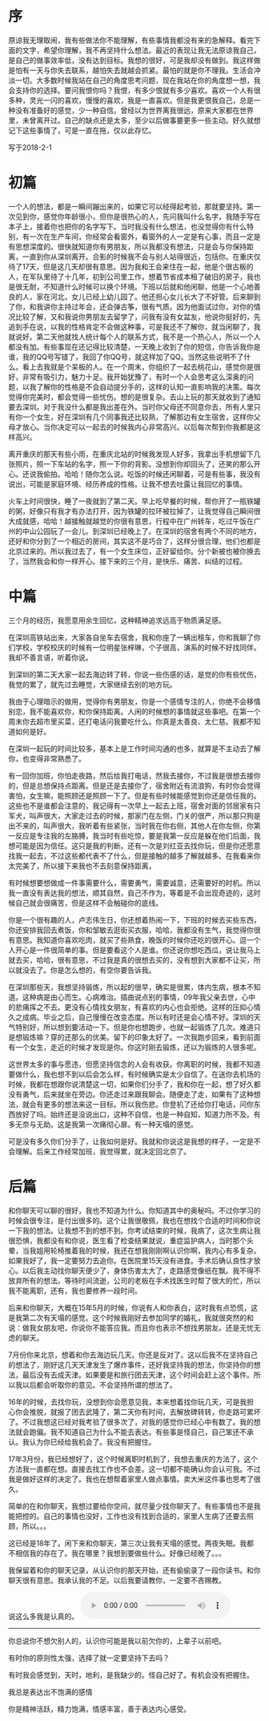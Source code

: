 # 序

原谅我无理取闹，我有些做法你不能理解，有些事情我都没有来的急解释。看完下面的文字，希望你理解，我不再坚持什么想法。最近的表现让我无法原谅我自己，是自己的做事效率低，没有达到目标。我想的很好，可是我却没有做到。我这样做是怕有一天与你失去联系，越怕失去就越会抓紧。最怕的就是你不理我。生活会冲淡一切。大多数时候我站在自己的角度思考问题，现在我站在你的角度想一想，我会支持你的选择。要问我恨你吗？我恨，有多少恨就有多少喜欢。喜欢一个人有很多种，灵光一闪的喜欢，慢慢的喜欢，我是一直喜欢。但是我更恨我自己，总是一种没有准备好的感觉，少一种自信。曾经以为世界离我很远，原来大家都在世界里，未曾离开过。自己的缺点还是太多，至少以后做事要更多一些主动。好久就想记下这些事情了，可是一直在拖，仅以此存忆。
  
写于2018-2-1  


# 初篇

一个人的想法，都是一瞬间蹦出来的，如果它可以经得起考验，那就要坚持。第一次见到你，感觉你年龄很小，但你是很热心的人，先问我叫什么名字，我随手写在本子上，接着你也把你的名字写下。当时我没有什么想法，也没觉得你有什么特别，有一次在生产车间，你经常会看窗外，看窗外的人一定是有心事，而且一定是有思想深度的。很快就知道你有男朋友，所以我都没有想法，只是会与你保持距离，一直到你从深圳离开。合影的时候我不会与别人站得很近，包括你。在重庆仅待了17天，但是这几天却很有意思。因为我和王会来住在一起，他是个很古板的人，在军队里待了十几年，初到公司里工作，想着节省成本租了破旧的房子，我也是很无耐，不知道什么时候可以换个环境。下班以后就和他闲聊，他是一个心地善良的人，家在河北，女儿已经上幼儿园了。他还担心女儿长大了不好管。后来聊到了你，和我讲你主持过年会，还会弹古筝，很有气质。因为他面试过你，对你的情况比较了解，又和我说你男朋友去留学了，问我有没有女盆友，他说你挺好的，先追到手在说，以我的性格肯定不会做这种事，可是我还不了解你，就当闲聊了，我就说好。第二天他就找人统计每个人的联系方式，我不是一个热心人，所以一个人都没有加。有些事现在还记得比较清楚，一天晚上收到了你的短信，你告诉我你是谁，我的QQ号写错了，我回了你QQ号，就这样加了QQ。当然这些说明不了什么。看上去我就是个呆板的人。在一个周末，你组织了一起去桃花山，感觉你是很好，非常有吸引力，魅力十足。我开始犹豫了，有时一个人会思考这么深奥的问题，以我了解你的性格是不会自动提分手的，这样的认知一直影响我的决策。每次觉得你完美时，都会觉得一些忧伤。想的是很复杂。去山上玩的那天就收到了通知要去深圳。对于我没什么都是我出差在外。当时你父母还不同意你去，所有人里只有你一个女生，好在深圳有几个同事我还比较熟，了解那边有女生宿舍，这样你父母才放心。当你决定可以一起去的时候我内心非常高兴。以后每次帮到你我都是这样高兴。  
  
离开重庆的那天有些小雨，在重庆北站的时候我发现人好多，我拿出手机想留下几张照片，照一下车站的名字，照一下你的背影。没想到你却回头了，还笑的那么开心。还说我偷拍。哈哈！随你怎么说。吃饭的时候还闲聊着，可是有些事，我没有说出，可能是家庭环境、经历养成的性格。让我不想去吐露让我回忆的事情。  

火车上时间很快，睡了一夜就到了第二天。早上吃早餐的时候，帮你开了一瓶铁罐的粥，好像只有我才有办法打开，因为铁罐的拉环被拉掉了，让我觉得自己瞬间很大成就感，哈哈！越接触就越觉的你很有意思，行程中在广州转车，吃过午饭在广州的中山公园玩了一会儿。到深圳已经晚上了。在深圳的宿舍有两个不同的地方，还好和你分到了一个相近的房间，其实这不是巧合了，这样分很合理，他们也都是北京过来的。所以我过去了，有一个女生床位，正好留给你。分个新被也被你换去了，当然我会和你一样开心。接下来的三个月，是快乐、痛苦、纠结的过程。

# 中篇

三个月的经历，我愿意用余生回忆，这种精神追求远高于物质满足感。  

在深圳高铁站出来，大家各自坐车去宿舍，我和你座了一辆出租车，你和我聊了你们学校，学校校庆的时候有一位明星张梓琳，个子很高，演系的时候不好找同伴。我却不善言语，听着你说。  

到深圳的第二天大家一起去海边转了转，你说一些伤感的话，是觉的你有些忧伤，我觉的累了，就先过去睡觉，大家继续去别的地方玩。 

我由于心理暗示的做用，觉得你有男朋友，你是一个感情专注的人，你绝不会移情别恋，我不能喜欢你，和你保持距离。人闲的时候想的事情就这些事吧。在第一个周末你去超市里买菜，还打电话问我要吃什么。你真是太善良、太仁慈。我都不知道如何是好。  

在深圳一起玩的时间比较多，基本上是工作时间沟通的也多，就算是不主动去了解你，也变得非常熟悉了。

有一回你加班，你怕走夜路，然后给我打电话，然我去接你，不过我是很想去接你的，但是总想保持点距离。但是还是去接你了，宿舍附近有流浪狗，有时你会觉得害怕，女生嘛，能照顾还是照顾一下了。但是有些时候能感觉到你还是信任我的。这些也不是谁都会注意的，我记得有一次早上一起去上班，宿舍对面的邻居家有只军犬，叫声很大，大家走过去的时候，那家门在左侧，门关的很严，所以那只狗是出不来的，叫声很大，我听着有些紧张，当时我在你右侧，其他人在你左侧，你第一反应是专注我的左胳膊，我当时有些吃惊，要是我第一反应是躲在他们后面，我想可能是因为信任。这只是我的判断。还有一次是刘红亚去找你玩，但是你还愿意找我一起去，不过这些都代表不了什么，但是接触的越多了解就越多。在我看来你太完美了，所以接下来我也不去刻意保持距离，  

有时候想要想做成一件事需要什么，需要勇气，需要诚意，还需要好的时机。所以我一直没有表达我的想法，顺其自然，自己不作为，等着是不会出现奇迹的，这时候自己就会很痛苦，但是这样不会触碰你的底线。

你是一个很有趣的人，卢志伟生日，你还想着热闹一下，下班的时候去买些东西，你还安排我回去煮饭，你和邹敏去逛街买衣服，哈哈，我都没有生气，我觉得你很有意思。我知道你喜欢吃肉，就买了些熟食，晚饭的时候你还吃的很开心。逗一个人开心是一件很简单的事。但是要看这个人是谁。你还说你想吃西瓜，说让我马上就去买，哈哈，很有意思，不过我是真的很想去买的，没有想到大家都不让买，所以就没去了。你是怎么想的，有空你要告诉我。  

在深圳那些天，我想坚持锻炼，所以起的很早，确实是很累，体内生病，根本不知道。这种病是由心而生。心病难治。插曲说点别的事情，09年我父亲去世，心中的悲痛挥之不去。更没有心情找女朋友，有喜欢的内心也会拒绝。这样的压抑心情久之成病。毕业之后，自己慢慢在改变态度。所以有时还是会心情不好。深圳的天气特别好，所以想到要活动一下。但是你也想跑步，也就一起锻炼了几次。难道只是想锻炼嘛？穿的还那么的优美。留下的印象太好了。一次我跑步回来，看到前面有一个女生，走近的时候才发现是你。你这时刚去锻炼，还以为锻炼的人很多呢。  

这世界太多的事与愿违，但愿坚持信念的人会有收获。你离职的时候，我都不知道要做什么，我也想不到以后会怎么样，有时候确实是太少自信了。在送你去机场的时候，我都在想跟你说清楚这一切，如果你们分手了，我和你在一起，想了好久都没有勇气，后来就坐在旁边。你还走过来跟我聊会。随便走了走，如果有了这种想法，就会有更多的想法来这一目标。所以我伤悲。你登机了还给你打电话，问你东西放好了吗。始终还是没说出口，这种不自信，也是一种自知，知道力所不及。有多无奈与无助。这是我第一次痛彻心扉。有一种天塌的感觉。  

可是没有多久你们分手了，让我如何是好。我就和你说这是我想的样子，一定是不会理解。后来工作经常加班，我觉得累，就决定回北京了。


# 后篇


和你聊天可以聊的很好，我也不知道为什么。你知道其中的奥秘吗。不过你学习的时候会很专注，是付出很多的。这个让我很敬佩，我也在想找个合适的时间和你说一下我的想法。让我想不到的想不到。你考试结束的时候，我病了，这次生病让我很恐惧，我都没有和你说，医生看了检查结果就说，重症监护病人，当时那个头晕，当我姐用轮椅推着我的时候，我还在想我刚刚啊认识你啊，我内心有多复杂。如果我好了，我一定要努力去追你。在医院里15天没有进食。手术后确认良性才放心。以后我主动找你聊天便少了，身体伤害太大了，走路感觉像纸在飘。我不得不放弃所有的想法。等待时间流逝，公司的老板在手术找医生时帮了很大的忙，所以我不能离职，还有，我也要修养一段时间。

后来和你聊天，大概在15年5月的时候，你说有人和你表白，这时我有点恐慌，这是我第二次有天塌的感觉。这个时候我刚好去参加同学的婚礼，我就很突然的和说：做我女朋友吧，你说你不能答应我。而且你也表示不想找男朋友。还是无忧无虑的聊天。

7月份你来北京，想着和你去海边玩几天。你还是反对了。这以后我不在坚持自己的想法了，刚好这几天天津发生了爆炸事件，还好我坚持我的想法，你坚持你的想法，最后没有去成天津。如果要是和旅行团去天津，这个时间会赶上这个事件。所以我以后都会听取你的意见。不会坚持所谓的想法了。  
  
 16年的时候，去找你玩，没想到你会愿意见我，本来想着找你玩几天，可是我担心你会推脱，就报了团去武隆了，第二天你有时间，去解放碑转转，你走路可累坏了。不过我想这已经对我考验了很多次了，对我的感觉你已经心中有数了。我的想法就会跑偏。我不知道自己为什么不能去表达。有些事是怪自己，自己笨还不承认。我认为你已经给我机会了。我没有把握住。 
 
17年3月份，我已经想好了，这个时候离职时机到了，我想去重庆的方法了，这个方法我一直都在想。直接去找工作也不会差。这一切都不能确认你会认可我。不过我是做好这样的决定了。我也在想帮着家里人做点事情。卖大米这件事也思考了很久。  

简单的在和你聊天，我想过要给你空间，就尽量少找你聊天了。有些事情也不是我能把控的。自己的事情也没好，工作也没有找到合适的，家里人生病了还要去照顾，所以。。。

这已经是18年了。闲下来和你聊天，第三次让我有天塌的感觉。两夜失眠。我都不相信我的存在了。我在哪里？我想到要做些什么。好像已经晚了。。。

我保留着和你的聊天记录，从认识你的那天开始，还有偷偷录了一段你读书。和你聊天很有意思。我承认我的不足。以后我要请教你，一定要不吝赐教。

说这么多我是认真的。
![mp3](/audio/love.mp3)

----
你总说你不想欠别人的，认识你可能是我以前欠你的，上辈子以前吧。

有时你的原则性太强，选择了就一定要坚持下去吗？

有时我会感觉到，天时，地利，是我缺少的。怪自己好了。有机会没有把握住。

我总是表达出不饱满的感情

你是精神活跃，精力饱满，情感丰富，善于表达内心感受。